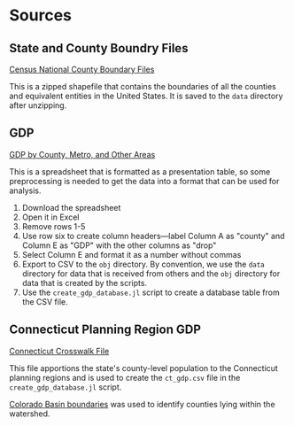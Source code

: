 # Sources

## State and County Boundry Files

[Census National County Boundary Files](https://www.census.gov/cgi-bin/geo/shapefiles/index.php?year=2024&layergroup=Counties+%28and+equivalent%29)

This is a zipped shapefile that contains the boundaries of all the counties and equivalent entities in the United States. It is saved to the `data` directory after unzipping.  

## GDP

[GDP by County, Metro, and Other Areas](https://www.bea.gov/sites/default/files/2024-12/lagdp1224.xlsx)

This is a spreadsheet that is formatted as a presentation table, so some preprocessing is needed to get the data into a format that can be used for analysis.

1. Download the spreadsheet
2. Open it in Excel
3. Remove rows 1-5
3. Use row six to create column headers—label Column A as "county" and Column E as "GDP" with the other columns as "drop"
4. Select Column E and format it as a number without commas
5. Export to CSV to the `obj` directory. By convention, we use the `data` directory for data that is received from others and the `obj` directory for data that is created by the scripts.
6. Use the `create_gdp_database.jl` script to create a database table from the CSV file.

## Connecticut Planning Region GDP

[Connecticut Crosswalk File](https://mcdc.missouri.edu/cgi-bin/broker?_PROGRAM=apps.geocorr2022.sas&_SERVICE=MCDC_long&_debug=0&state=Ct09&g1_=county&g2_=ctregion&wtvar=pop20&nozerob=1&fileout=1&filefmt=csv&lstfmt=html&title=&counties=&metros=&places=&oropt=&latitude=&longitude=&distance=&kiloms=0&locname=)

This file apportions the state's county-level population to the Connecticut planning regions and is used to create the `ct_gdp.csv` file in the `create_gdp_database.jl` script. 

[Colorado Basin boundaries](https://coloradoriverbasin-lincolninstitute.hub.arcgis.com/datasets/a922a3809058416b8260813e822f8980_0/explore?location=36.663436%2C-110.573590%2C5.51) was used to identify counties lying within the watershed.
